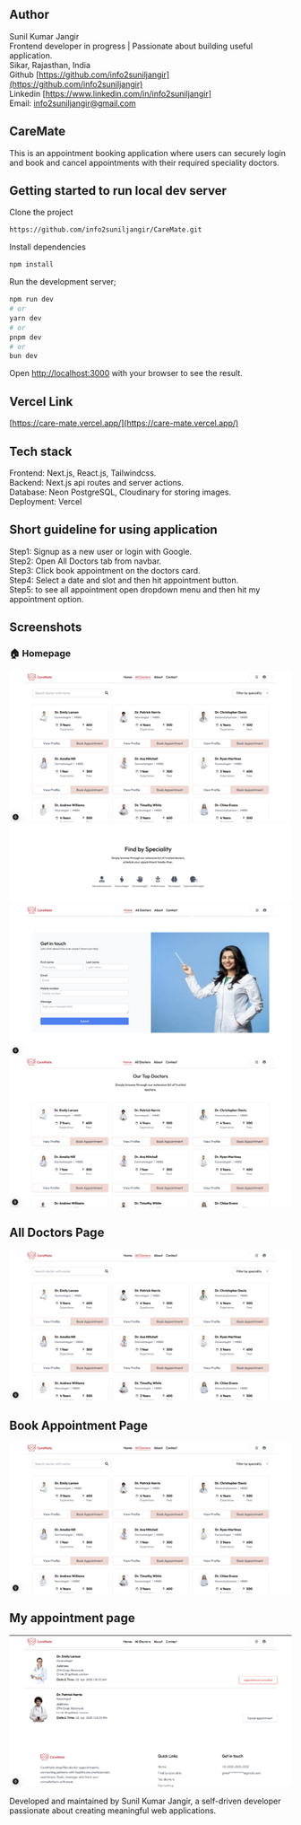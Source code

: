## Author
Sunil Kumar Jangir  
Frontend developer in progress | Passionate about building useful application.  
Sikar, Rajasthan, India  
Github [https://github.com/info2suniljangir](https://github.com/info2suniljangir)  
Linkedin [https://www.linkedin.com/in/info2suniljangir]  
Email: info2suniljangir@gmail.com  


## CareMate

This is an appointment booking application where users can securely login and book and cancel appointments with their required speciality doctors.


## Getting started to run local dev server 

Clone the project

```bash
https://github.com/info2suniljangir/CareMate.git

```

Install dependencies
```bash
npm install
```

Run the development server;

```bash
npm run dev
# or
yarn dev
# or
pnpm dev
# or
bun dev
```


Open [http://localhost:3000](http://localhost:3000) with your browser to see the result.


## Vercel Link
[https://care-mate.vercel.app/](https://care-mate.vercel.app/)  

## Tech stack
Frontend: Next.js, React.js, Tailwindcss.  
Backend: Next.js api routes and server actions.  
Database: Neon PostgreSQL, Cloudinary for storing images.  
Deployment: Vercel  

## Short guideline for using application

Step1: Signup as a new user or login with Google.  
Step2: Open All Doctors tab from navbar.  
Step3: Click book appointment on the doctors card.  
Step4: Select a date and slot and then hit appointment button.  
Step5: to see all appointment open dropdown menu and then hit my appointment option.  

## Screenshots

### 🏠 Homepage
![Homepage](public/alldoctorspage.png)
![ChooseSpeciality](public/finddoctorswithspeciality.png)
![ContactForm](public/contactform.png)
![TopDoctors](public/ourtopdoctors.png)

## All Doctors Page
![AllDoctors](public/alldoctorspage.png)

## Book Appointment Page
![DoctorProfile](public/alldoctorspage.png)

## My appointment page
![my-appointments](public/myappointmentpage.png)


Developed and maintained by Sunil Kumar Jangir, a self-driven developer passionate about creating meaningful web applications.

